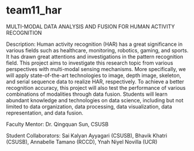 # team11_har
MULTI-MODAL DATA ANALYSIS AND FUSION FOR HUMAN ACTIVITY RECOGNITION

Description:
Human activity recognition (HAR) has a great significance in various fields such as
healthcare, monitoring, robotics, gaming, and sports. It has drawn great attentions and
investigations in the pattern recognition field. This project aims to investigate this research topic from various perspectives with multi-modal sensing mechanisms. More specifically, we will apply state-of-the-art technologies to image, depth image, skeleton, and serial sequence data to realize HAR, respectively. To achieve a better recognition accuracy, this project will also test the performance of various combinations of modalities through data fusion. Students will learn abundant knowledge and technologies on data science,
including but not limited to data organization, data processing, data visualization, data
representation, and data fusion.

Faculty Mentor: Dr. Qingquan Sun, CSUSB

Student Collaborators: Sai Kalyan Ayyagari (CSUSB), 
                       Bhavik Khatri (CSUSB), 
                       Annabelle Tamano (RCCD), 
                       Ynah Niyel Novilla (UCR)

